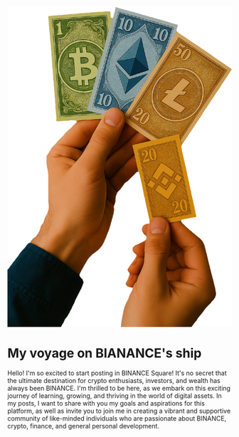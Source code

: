 ![CRYPTOS HANDS](CRYPTOS_HANDS.png)
# My voyage on BIANANCE's ship
Hello! I'm so excited to start posting in BINANCE Square! It's no secret that the ultimate destination for crypto enthusiasts, investors, and wealth has always been BINANCE. I'm thrilled to be here, as we embark on this exciting journey of learning, growing, and thriving in the world of digital assets.  In my posts, I want to share with you my goals and aspirations for this platform, as well as invite you to join me in creating a vibrant and supportive community of like-minded individuals who are passionate about BINANCE, crypto, finance, and general personal development.